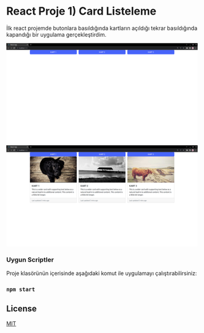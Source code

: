 # React Proje 1) Card Listeleme

İlk react projemde butonlara basıldığında kartların açıldığı tekrar basıldığında kapandığı bir uygulama gerçekleştirdim. 

![github](public/SS1.png)
![github](public/SS2.png)


### Uygun Scriptler

Proje klasörünün içerisinde aşağıdaki komut ile uygulamayı çalıştırabilirsiniz: 

### `npm start`



## License
[MIT](https://choosealicense.com/licenses/mit/)